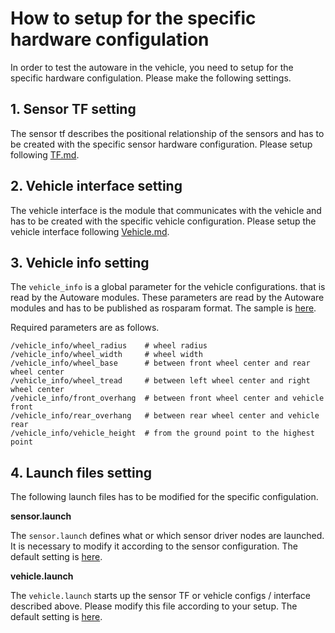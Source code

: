 # How to setup for the specific hardware configulation


In order to test the autoware in the vehicle, you need to setup for the specific hardware configulation. Please make the following settings.

## 1. Sensor TF setting

The sensor tf describes the positional relationship of the sensors and has to be created with the specific sensor hardware configuration. Please setup following [TF.md](https://github.com/tier4/AutowareArchitectureProposal/blob/master/design/TF.md). 

## 2. Vehicle interface setting
The vehicle interface is the module that communicates with the vehicle and has to be created with the specific vehicle configuration. Please setup the vehicle interface following [Vehicle.md](https://github.com/tier4/AutowareArchitectureProposal/blob/master/design/Vehicle/Vehicle.md).

## 3. Vehicle info setting

The `vehicle_info` is a global parameter for the vehicle configurations. that is read by the Autoware modules. These parameters are read by the Autoware modules and has to be published as rosparam format. The sample is [here](https://github.com/tier4/AutowareArchitectureProposal/blob/master/src/vehicle/vehicle_description/vehicle_body_description/lexus_description/config/vehicle_info.yaml).

Required parameters are as follows.
```
/vehicle_info/wheel_radius    # wheel radius
/vehicle_info/wheel_width     # wheel width
/vehicle_info/wheel_base      # between front wheel center and rear wheel center
/vehicle_info/wheel_tread     # between left wheel center and right wheel center
/vehicle_info/front_overhang  # between front wheel center and vehicle front
/vehicle_info/rear_overhang   # between rear wheel center and vehicle rear 
/vehicle_info/vehicle_height  # from the ground point to the highest point
```

## 4. Launch files setting

The following launch files has to be modified for the specific configulation.

**sensor.launch**

The `sensor.launch` defines what or which sensor driver nodes are launched. It is necessary to modify it according to the sensor configuration. The default setting is [here](https://github.com/tier4/AutowareArchitectureProposal/blob/master/src/launcher/sensing_launch/launch/sensing.launch).

**vehicle.launch**

The `vehicle.launch` starts up the sensor TF or vehicle configs / interface described above. Please modify this file according to your setup. The default setting is [here]().